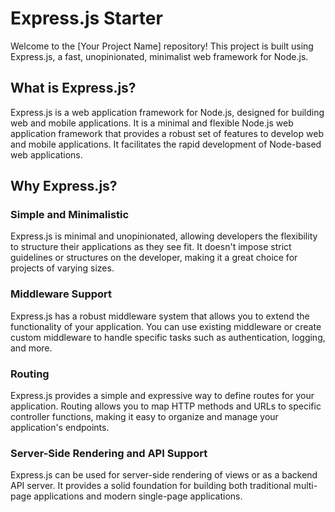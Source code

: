 # Express.js Starter

Welcome to the [Your Project Name] repository! This project is built using Express.js, a fast, unopinionated, minimalist web framework for Node.js.

## What is Express.js?

Express.js is a web application framework for Node.js, designed for building web and mobile applications. It is a minimal and flexible Node.js web application framework that provides a robust set of features to develop web and mobile applications. It facilitates the rapid development of Node-based web applications.

## Why Express.js?

### Simple and Minimalistic

Express.js is minimal and unopinionated, allowing developers the flexibility to structure their applications as they see fit. It doesn't impose strict guidelines or structures on the developer, making it a great choice for projects of varying sizes.

### Middleware Support

Express.js has a robust middleware system that allows you to extend the functionality of your application. You can use existing middleware or create custom middleware to handle specific tasks such as authentication, logging, and more.

### Routing

Express.js provides a simple and expressive way to define routes for your application. Routing allows you to map HTTP methods and URLs to specific controller functions, making it easy to organize and manage your application's endpoints.

### Server-Side Rendering and API Support

Express.js can be used for server-side rendering of views or as a backend API server. It provides a solid foundation for building both traditional multi-page applications and modern single-page applications.


